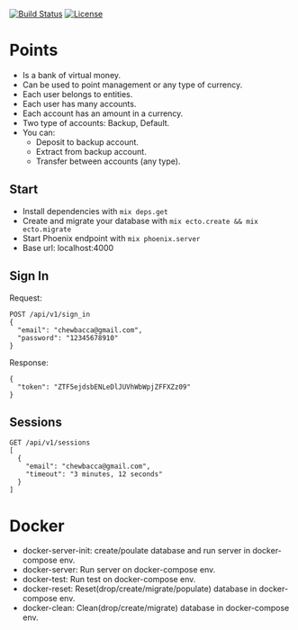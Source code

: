 [![Build Status](https://travis-ci.org/adrianmarino/points.svg?branch=master)](https://travis-ci.org/adrianmarino/points)
[![License](http://img.shields.io/:license-mit-blue.svg)](http://badges.mit-license.org)

# Points
  * Is a bank of virtual money.
  * Can be used to point management or any type of currency.
  * Each user belongs to entities.
  * Each user has many accounts.
  * Each account has an amount in a currency.
  * Two type of accounts: Backup, Default.
  * You can:
    * Deposit to backup account.
    * Extract from backup account.
    * Transfer between accounts (any type).

## Start
  * Install dependencies with `mix deps.get`
  * Create and migrate your database with `mix ecto.create && mix ecto.migrate`
  * Start Phoenix endpoint with `mix phoenix.server`
  * Base url: localhost:4000

## Sign In
Request:
```
POST /api/v1/sign_in
{
  "email": "chewbacca@gmail.com",
  "password": "12345678910"
}
```
Response:
```
{
  "token": "ZTF5ejdsbENLeDlJUVhWbWpjZFFXZz09"
}
```
## Sessions
```
GET /api/v1/sessions
[
  {
    "email": "chewbacca@gmail.com",
    "timeout": "3 minutes, 12 seconds"
  }
]
```

# Docker

* docker-server-init: create/poulate database and run server in docker-compose env.
* docker-server: Run server on docker-compose env.
* docker-test: Run test on docker-compose env.
* docker-reset: Reset(drop/create/migrate/populate) database in docker-compose env.
* docker-clean: Clean(drop/create/migrate) database in docker-compose env.

